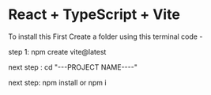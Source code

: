 # React + TypeScript + Vite

To install this First Create a folder using this terminal code -

step 1: npm create vite@latest

next step : cd "---PROJECT NAME----"


next step: npm install or npm i





